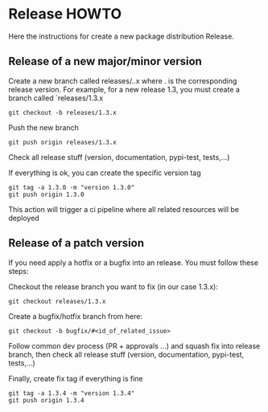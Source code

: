 # Release HOWTO

Here the instructions for create a new package distribution Release.

## Release of a new major/minor version

Create a new branch called releases/<X>.<Y>.x where <X>.<Y> is the corresponding release version. 
For example, for a new release 1.3, you must create a branch called `releases/1.3.x

```shell
git checkout -b releases/1.3.x
```


Push the new branch
```shell
git push origin releases/1.3.x
```

Check all release stuff (version, documentation, pypi-test, tests,...)


If everything is ok, you can create the specific version tag

```shell
git tag -a 1.3.0 -m "version 1.3.0"
git push origin 1.3.0
```

This action will trigger a ci pipeline where all related resources will be deployed


## Release of a patch version

If you need apply a hotfix or a bugfix into an release. You must follow these steps:

Checkout the release branch you want to fix (in our case 1.3.x):

```shell
git checkout releases/1.3.x
```

Create a bugfix/hotfix branch from here:

```shell
git checkout -b bugfix/#<id_of_related_issue>
```

Follow common dev process (PR + approvals ...) and squash fix into release branch, then check all 
release stuff (version, documentation, pypi-test, tests,...) 

Finally, create fix tag if everything is fine

```shell
git tag -a 1.3.4 -m "version 1.3.4"
git push origin 1.3.4
```
